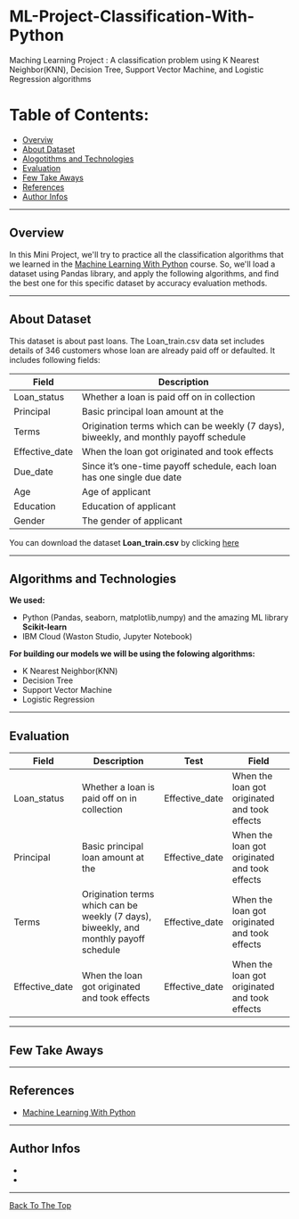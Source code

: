 # ML-Project-Classification-With-Python
Maching Learning Project : A classification problem using K Nearest Neighbor(KNN), Decision Tree, Support Vector Machine, and Logistic Regression algorithms
# Table of Contents:
- [Overviw](#overview)
- [About Dataset](#about-dataset)
- [Alogotithms and Technologies](#algorithms-and-technologies)
- [Evaluation](#evaluation)
- [Few Take Aways](#few-take-aways)
- [References](#references)
- [Author Infos](#author-infos)
---
## Overview
In this Mini Project, we'll try to practice all the classification algorithms that we learned in the [Machine Learning With Python](https://www.coursera.org/learn/machine-learning-with-python) course. So, we'll load a dataset using Pandas library, and apply the following algorithms, and find the best one for this specific dataset by accuracy evaluation methods.

---
## About Dataset
This dataset is about past loans. The Loan_train.csv data set includes details of 346 customers whose loan are already paid off or defaulted. It includes following fields:

<table>
  <thead>
    <tr><th> Field </th><th> Description </th></tr>
  </thead>
  <tr>
    <td>Loan_status</td>
    <td>Whether a loan is paid off on in collection</td>
  </tr>
  <tr>
    <td>Principal</td>
    <td>Basic principal loan amount at the</td>
  </tr>
  <tr>
    <td>Terms</td>
    <td>Origination terms which can be weekly (7 days), biweekly, and monthly payoff schedule</td>
  </tr>
  <tr>
    <td>Effective_date</td>
    <td>When the loan got originated and took effects</td>
  </tr>
  <tr>
    <td>Due_date</td>
    <td>Since it’s one-time payoff schedule, each loan has one single due date</td>
  </tr>
  <tr>
    <td>Age</td>
    <td>Age of applicant</td>
  </tr>
  <tr>
    <td>Education</td>
    <td>Education of applicant</td>
  </tr>
  <tr>
    <td>Gender</td>
    <td>The gender of applicant</td>
  </tr>
</table>

You can download the dataset **Loan_train.csv** by clicking [here](https://s3-api.us-geo.objectstorage.softlayer.net/cf-courses-data/CognitiveClass/ML0101ENv3/labs/loan_train.csv)

---
## Algorithms and Technologies
**We used:**
- Python (Pandas, seaborn, matplotlib,numpy) and the amazing ML library **Scikit-learn**  
- IBM Cloud (Waston Studio, Jupyter Notebook)

**For building our models we will be using the folowing algorithms:**
- K Nearest Neighbor(KNN)
- Decision Tree
- Support Vector Machine
- Logistic Regression

---
## Evaluation

<table>
  <thead>
    <tr><th> Field </th><th> Description </th> <th> Test </th><th> Field </th></tr>
  </thead>
  <tr>
    <td>Loan_status</td>
    <td>Whether a loan is paid off on in collection</td>
    <td>Effective_date</td>
    <td>When the loan got originated and took effects</td>
  </tr>
  <tr>
    <td>Principal</td>
    <td>Basic principal loan amount at the</td>
    <td>Effective_date</td>
    <td>When the loan got originated and took effects</td>
  </tr>
  <tr>
    <td>Terms</td>
    <td>Origination terms which can be weekly (7 days), biweekly, and monthly payoff schedule</td>
    <td>Effective_date</td>
    <td>When the loan got originated and took effects</td>
  </tr>
  <tr>
    <td>Effective_date</td>
    <td>When the loan got originated and took effects</td>
    <td>Effective_date</td>
    <td>When the loan got originated and took effects</td>
  </tr>
</table>

---
## Few Take Aways

---
## References
- [Machine Learning With Python](https://www.coursera.org/learn/machine-learning-with-python)
---
## Author Infos
-
-
---
[Back To The Top](#ml-project-classification-with-python)
